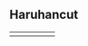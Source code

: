 ## Haruhancut



|      |      |      |      |      |
| ---- | ---- | ---- | ---- | ---- |
|      |      |      |      |      |

